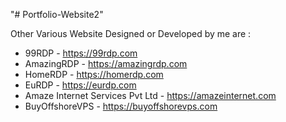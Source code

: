 "# Portfolio-Website2" 

Other Various Website Designed or Developed by me are :

* 99RDP - https://99rdp.com
* AmazingRDP - https://amazingrdp.com
* HomeRDP - https://homerdp.com
* EuRDP - https://eurdp.com
* Amaze Internet Services Pvt Ltd - https://amazeinternet.com
* BuyOffshoreVPS - https://buyoffshorevps.com
